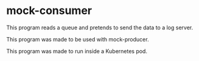 # mock-consumer

This program reads a queue and pretends to send the data to a log server.

This program was made to be used with mock-producer.

This program was made to run inside a Kubernetes pod.
